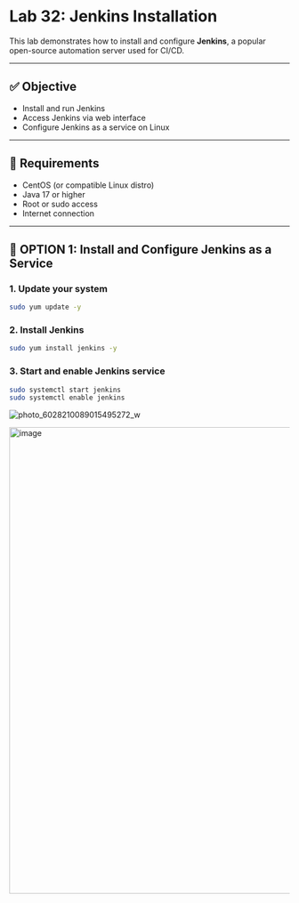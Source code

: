 
# Lab 32: Jenkins Installation

This lab demonstrates how to install and configure **Jenkins**, a popular open-source automation server used for CI/CD.

---

## ✅ Objective

- Install and run Jenkins
- Access Jenkins via web interface
- Configure Jenkins as a service on Linux

---

## 🧰 Requirements

- CentOS (or compatible Linux distro)
- Java 17 or higher
- Root or sudo access
- Internet connection

---

## 🚀 OPTION 1: Install and Configure Jenkins as a Service

### 1. Update your system

```bash
sudo yum update -y
```


### 2. Install Jenkins
```bash
sudo yum install jenkins -y
```
### 3. Start and enable Jenkins service

```bash
sudo systemctl start jenkins
sudo systemctl enable jenkins
```

![photo_6028210089015495272_w](https://github.com/user-attachments/assets/3ff6514e-0abf-4044-966f-775b44c98152)


<img width="1718" height="839" alt="image" src="https://github.com/user-attachments/assets/5e949e69-c024-4e29-ab9a-8cf21bbebccf" />
